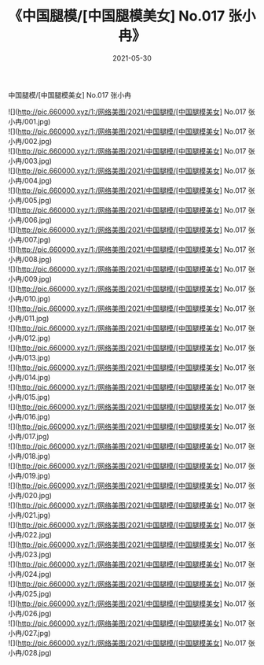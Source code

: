 ﻿---
layout: post
title:  《中国腿模/[中国腿模美女] No.017 张小冉》
date:   2021-05-30
img: http://pic.660000.xyz/1:/网络美图/2021/中国腿模/[中国腿模美女] No.017 张小冉/000.jpg
categories: [美女, 清纯, 唯美]
---

中国腿模/[中国腿模美女] No.017 张小冉

 ![](http://pic.660000.xyz/1:/网络美图/2021/中国腿模/[中国腿模美女] No.017 张小冉/001.jpg) <br>![](http://pic.660000.xyz/1:/网络美图/2021/中国腿模/[中国腿模美女] No.017 张小冉/002.jpg) <br>![](http://pic.660000.xyz/1:/网络美图/2021/中国腿模/[中国腿模美女] No.017 张小冉/003.jpg) <br>![](http://pic.660000.xyz/1:/网络美图/2021/中国腿模/[中国腿模美女] No.017 张小冉/004.jpg) <br>![](http://pic.660000.xyz/1:/网络美图/2021/中国腿模/[中国腿模美女] No.017 张小冉/005.jpg) <br>![](http://pic.660000.xyz/1:/网络美图/2021/中国腿模/[中国腿模美女] No.017 张小冉/006.jpg) <br>![](http://pic.660000.xyz/1:/网络美图/2021/中国腿模/[中国腿模美女] No.017 张小冉/007.jpg) <br>![](http://pic.660000.xyz/1:/网络美图/2021/中国腿模/[中国腿模美女] No.017 张小冉/008.jpg) <br>![](http://pic.660000.xyz/1:/网络美图/2021/中国腿模/[中国腿模美女] No.017 张小冉/009.jpg) <br>![](http://pic.660000.xyz/1:/网络美图/2021/中国腿模/[中国腿模美女] No.017 张小冉/010.jpg) <br>![](http://pic.660000.xyz/1:/网络美图/2021/中国腿模/[中国腿模美女] No.017 张小冉/011.jpg) <br>![](http://pic.660000.xyz/1:/网络美图/2021/中国腿模/[中国腿模美女] No.017 张小冉/012.jpg) <br>![](http://pic.660000.xyz/1:/网络美图/2021/中国腿模/[中国腿模美女] No.017 张小冉/013.jpg) <br>![](http://pic.660000.xyz/1:/网络美图/2021/中国腿模/[中国腿模美女] No.017 张小冉/014.jpg) <br>![](http://pic.660000.xyz/1:/网络美图/2021/中国腿模/[中国腿模美女] No.017 张小冉/015.jpg) <br>![](http://pic.660000.xyz/1:/网络美图/2021/中国腿模/[中国腿模美女] No.017 张小冉/016.jpg) <br>![](http://pic.660000.xyz/1:/网络美图/2021/中国腿模/[中国腿模美女] No.017 张小冉/017.jpg) <br>![](http://pic.660000.xyz/1:/网络美图/2021/中国腿模/[中国腿模美女] No.017 张小冉/018.jpg) <br>![](http://pic.660000.xyz/1:/网络美图/2021/中国腿模/[中国腿模美女] No.017 张小冉/019.jpg) <br>![](http://pic.660000.xyz/1:/网络美图/2021/中国腿模/[中国腿模美女] No.017 张小冉/020.jpg) <br>![](http://pic.660000.xyz/1:/网络美图/2021/中国腿模/[中国腿模美女] No.017 张小冉/021.jpg) <br>![](http://pic.660000.xyz/1:/网络美图/2021/中国腿模/[中国腿模美女] No.017 张小冉/022.jpg) <br>![](http://pic.660000.xyz/1:/网络美图/2021/中国腿模/[中国腿模美女] No.017 张小冉/023.jpg) <br>![](http://pic.660000.xyz/1:/网络美图/2021/中国腿模/[中国腿模美女] No.017 张小冉/024.jpg) <br>![](http://pic.660000.xyz/1:/网络美图/2021/中国腿模/[中国腿模美女] No.017 张小冉/025.jpg) <br>![](http://pic.660000.xyz/1:/网络美图/2021/中国腿模/[中国腿模美女] No.017 张小冉/026.jpg) <br>![](http://pic.660000.xyz/1:/网络美图/2021/中国腿模/[中国腿模美女] No.017 张小冉/027.jpg) <br>![](http://pic.660000.xyz/1:/网络美图/2021/中国腿模/[中国腿模美女] No.017 张小冉/028.jpg) <br>